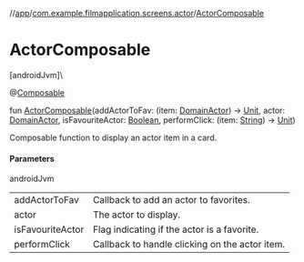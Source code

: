 //[app](../../index.md)/[com.example.filmapplication.screens.actor](index.md)/[ActorComposable](-actor-composable.md)

# ActorComposable

[androidJvm]\

@[Composable](https://developer.android.com/reference/kotlin/androidx/compose/runtime/Composable.html)

fun [ActorComposable](-actor-composable.md)(addActorToFav: (item: [DomainActor](../com.example.filmapplication.domain/-domain-actor/index.md)) -&gt; [Unit](https://kotlinlang.org/api/latest/jvm/stdlib/kotlin/-unit/index.html), actor: [DomainActor](../com.example.filmapplication.domain/-domain-actor/index.md), isFavouriteActor: [Boolean](https://kotlinlang.org/api/latest/jvm/stdlib/kotlin/-boolean/index.html), performClick: (item: [String](https://kotlinlang.org/api/latest/jvm/stdlib/kotlin/-string/index.html)) -&gt; [Unit](https://kotlinlang.org/api/latest/jvm/stdlib/kotlin/-unit/index.html))

Composable function to display an actor item in a card.

#### Parameters

androidJvm

| | |
|---|---|
| addActorToFav | Callback to add an actor to favorites. |
| actor | The actor to display. |
| isFavouriteActor | Flag indicating if the actor is a favorite. |
| performClick | Callback to handle clicking on the actor item. |
